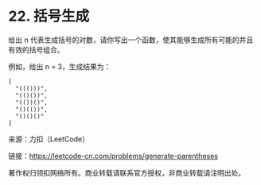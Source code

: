 # 22. 括号生成

给出 n 代表生成括号的对数，请你写出一个函数，使其能够生成所有可能的并且有效的括号组合。

例如，给出 n = 3，生成结果为：

```
[
  "((()))",
  "(()())",
  "(())()",
  "()(())",
  "()()()"
]
```

来源：力扣（LeetCode）

链接：https://leetcode-cn.com/problems/generate-parentheses

著作权归领扣网络所有。商业转载请联系官方授权，非商业转载请注明出处。
